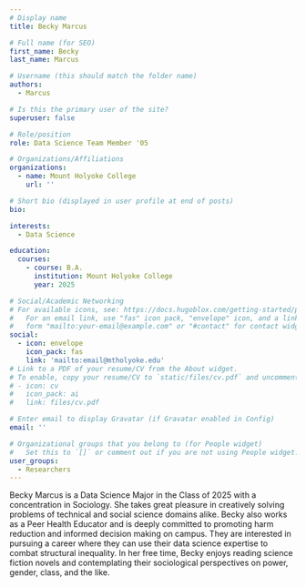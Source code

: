 ```yaml
---
# Display name
title: Becky Marcus

# Full name (for SEO)
first_name: Becky
last_name: Marcus

# Username (this should match the folder name)
authors:
  - Marcus

# Is this the primary user of the site?
superuser: false

# Role/position
role: Data Science Team Member '05

# Organizations/Affiliations
organizations:
  - name: Mount Holyoke College
    url: ''

# Short bio (displayed in user profile at end of posts)
bio: 

interests:
  - Data Science

education:
  courses:
    - course: B.A. 
      institution: Mount Holyoke College
      year: 2025

# Social/Academic Networking
# For available icons, see: https://docs.hugoblox.com/getting-started/page-builder/#icons
#   For an email link, use "fas" icon pack, "envelope" icon, and a link in the
#   form "mailto:your-email@example.com" or "#contact" for contact widget.
social:
  - icon: envelope
    icon_pack: fas
    link: 'mailto:email@mtholyoke.edu'
# Link to a PDF of your resume/CV from the About widget.
# To enable, copy your resume/CV to `static/files/cv.pdf` and uncomment the lines below.
# - icon: cv
#   icon_pack: ai
#   link: files/cv.pdf

# Enter email to display Gravatar (if Gravatar enabled in Config)
email: ''

# Organizational groups that you belong to (for People widget)
#   Set this to `[]` or comment out if you are not using People widget.
user_groups:
  - Researchers
---
```


Becky Marcus is a Data Science Major in the Class of 2025 with a concentration in Sociology. She takes great pleasure in creatively solving problems of technical and social science domains alike. Becky also works as a Peer Health Educator and is deeply committed to promoting harm reduction and informed decision making on campus. They are interested in pursuing a career where they can use their data science expertise to combat structural inequality. In her free time, Becky enjoys reading science fiction novels and contemplating their sociological perspectives on power, gender, class, and the like. 